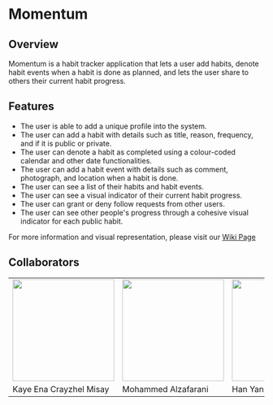 # Momentum

## Overview
Momentum is a habit tracker application that lets a user add habits, denote habit events when a habit is done as planned, and lets the user share to others their current habit progress.

## Features
* The user is able to add a unique profile into the system.
* The user can add a habit with details such as title, reason, frequency, and if it is public or private.
* The user can denote a habit as completed using a colour-coded calendar and other date functionalities.
* The user can add a habit event with details such as comment, photograph, and location when a habit is done.
* The user can see a list of their habits and habit events.
* The user can see a visual indicator of their current habit progress.
* The user can grant or deny follow requests from other users.
* The user can see other people's progress through a cohesive visual indicator for each public habit.

For more information and visual representation, please visit our [Wiki Page](https://github.com/CMPUT301F21T37/Momentum/wiki)

## Collaborators
<table style="height:500px;">
  <tr>
    <td><a href="https://github.com/kaynzhel"/><img src="https://github.com/kaynzhel.png" width="200"></td>
    <td><a href="https://github.com/mozafarani"/><img src="https://github.com/thestungyer.png" width="200"></td>
    <td><a href="https://github.com/Hyan320"/><img src="https://github.com/Hyan320.png" width="200"></td>
    <td><a href="https://github.com/Samtarkras"/><img src="https://github.com/Samtarkras.png" width="200"></td>
    <td><a href="https://github.com/Hasagiiiiiii"/><img src="https://github.com/Hasagiiiiiii.png" width="200"></td>
  </tr>
  <tr>
    <td>Kaye Ena Crayzhel Misay</td>
    <td>Mohammed Alzafarani</td>
    <td>Han Yan</td>
    <td>Samuel Rittwage Scott</td>
    <td>Boxiao Li</td>
  </tr>
</table>
